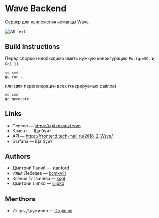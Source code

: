 # Wave Backend

Сервер для приложения команды Wave.

![Alt Text](https://media.giphy.com/media/l3vR2SwA3hfH4NtVC/giphy.gif)

## Build Instructions

Перед сборкой необходимо иметь нужную конфигурацию ``PostgreSQL`` и ``Go1.11``.

```
cd cmd
go run .
```

или (для перегенерации всех генерируемых файлов)

```
cd cmd
go generate
```

## Links

* Сервер &mdash; https://api.rasseki.com
* Клиент &mdash; Ща буит
* API &mdash; https://frontend.tech-mail.ru/2018_2_Wave/
* Grafana &mdash; Ща буит

## Authors

* Дмитрий Палий &mdash; [stanford](https://github.com/stanf0rd)
* Илья Лебедев &mdash; [bomkvilt](https://github.com/bomkvilt)
* Ксения Глазачёва &mdash; [ksgl](https://github.com/ksgl)
* Дмитрий Липко &mdash; [dlipko](https://github.com/dlipko)

## Menthors

* Игорь Дружинин &mdash; [Drujininii](https://github.com/Drujininii)

